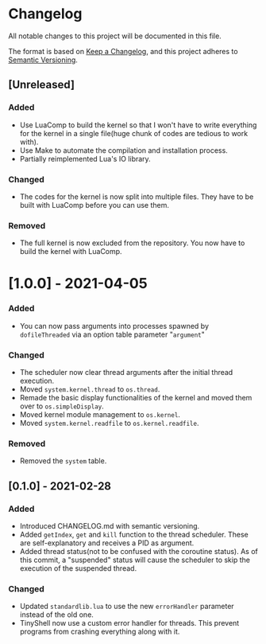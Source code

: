 # Changelog
All notable changes to this project will be documented in this file.

The format is based on [Keep a Changelog](https://keepachangelog.com/en/1.0.0/),
and this project adheres to [Semantic Versioning](https://semver.org/spec/v2.0.0.html).

## [Unreleased]
### Added
- Use LuaComp to build the kernel so that I won't have to write everything for the kernel in a single file(huge chunk of codes are tedious to work with).
- Use Make to automate the compilation and installation process.
- Partially reimplemented Lua's IO library.

### Changed
- The codes for the kernel is now split into multiple files. They have to be built with LuaComp before you can use them.

### Removed
- The full kernel is now excluded from the repository. You now have to build the kernel with LuaComp.

# [1.0.0] - 2021-04-05
### Added
- You can now pass arguments into processes spawned by `dofileThreaded` via an option table parameter "`argument`"

### Changed
- The scheduler now clear thread arguments after the initial thread execution.
- Moved `system.kernel.thread` to `os.thread`.
- Remade the basic display functionalities of the kernel and moved them over to `os.simpleDisplay`.
- Moved kernel module management to `os.kernel`.
- Moved `system.kernel.readfile` to `os.kernel.readfile`.

### Removed
- Removed the `system` table.

## [0.1.0] - 2021-02-28
### Added
- Introduced CHANGELOG.md with semantic versioning.
- Added `getIndex`, `get` and `kill` function to the thread scheduler. These are self-explanatory and receives a PID as argument.
- Added thread status(not to be confused with the coroutine status). As of this commit, a "suspended" status will cause the scheduler to skip the execution of the suspended thread.

### Changed
- Updated `standardlib.lua` to use the new `errorHandler` parameter instead of the old one.
- TinyShell now use a custom error handler for threads. This prevent programs from crashing everything along with it.
